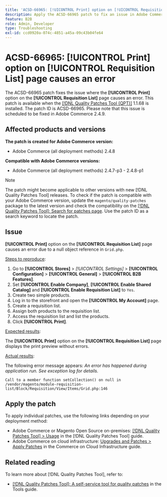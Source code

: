 ```yaml
---
title: 'ACSD-66965: [!UICONTROL Print] option on [!UICONTROL Requisition List] page causes an error'
description: Apply the ACSD-66965 patch to fix an issue in Adobe Commerce where the [!UICONTROL Print] option on the [!UICONTROL Requisition List] page causes an error.
feature: B2B
role: Admin, Developer
type: Troubleshooting
exl-id: ccd0920a-074c-4851-a45a-09c43b04fe64
---
```

# ACSD-66965: **[!UICONTROL Print]** option on **[!UICONTROL Requisition List]** page causes an error

The ACSD-66965 patch fixes the issue where the **[!UICONTROL Print]** option on the **[!UICONTROL Requisition List]** page causes an error. This patch is available when the [[!DNL Quality Patches Tool (QPT)]](/help/tools/quality-patches-tool/quality-patches-tool-to-self-serve-quality-patches.md) 1.1.68 is installed. The patch ID is ACSD-66965. Please note that this issue is scheduled to be fixed in Adobe Commerce 2.4.9.

## Affected products and versions

**The patch is created for Adobe Commerce version:**

* Adobe Commerce (all deployment methods) 2.4.8

**Compatible with Adobe Commerce versions:**

* Adobe Commerce (all deployment methods) 2.4.7-p3 - 2.4.8-p1

>[!NOTE]
>
>The patch might become applicable to other versions with new [!DNL Quality Patches Tool] releases. To check if the patch is compatible with your Adobe Commerce version, update the `magento/quality-patches` package to the latest version and check the compatibility on the [[!DNL Quality Patches Tool]: Search for patches page](https://experienceleague.adobe.com/tools/commerce-quality-patches/index.html). Use the patch ID as a search keyword to locate the patch.

## Issue

**[!UICONTROL Print]** option on the **[!UICONTROL Requisition List]** page causes an error due to a null object reference in `Grid.php`.

<u>Steps to reproduce</u>:

1. Go to **[!UICONTROL Stores]** > *[!UICONTROL Settings]* > **[!UICONTROL Configuration]** > **[!UICONTROL General]** > **[!UICONTROL B2B Features]**.
1. Set **[!UICONTROL Enable Company]**, **[!UICONTROL Enable Shared Catalog]** and **[!UICONTROL Enable Requisition List]** to `Yes`.
1. Create two simple products.
1. Log in to the storefront and open the **[!UICONTROL My Account]** page.
1. Create a requisition list.
1. Assign both products to the requisition list.
1. Access the requisition list and list the products.
1. Click **[!UICONTROL Print]**.

<u>Expected results</u>:

The **[!UICONTROL Print]** option on the **[!UICONTROL Requisition List]** page displays the print preview without errors.

<u>Actual results</u>:

The following error message appears: *An error has happened during application run. See exception log for details.*

```
Call to a member function setCollection() on null in /vendor/magento/module-requisition-list/Block/Requisition/View/Items/Grid.php:146
```

## Apply the patch

To apply individual patches, use the following links depending on your deployment method:

* Adobe Commerce or Magento Open Source on-premises: [[!DNL Quality Patches Tool] > Usage](/help/tools/quality-patches-tool/usage.md) in the [!DNL Quality Patches Tool] guide.
* Adobe Commerce on cloud infrastructure: [Upgrades and Patches > Apply Patches](https://experienceleague.adobe.com/docs/commerce-cloud-service/user-guide/develop/upgrade/apply-patches.html) in the Commerce on Cloud Infrastructure guide.

## Related reading

To learn more about [!DNL Quality Patches Tool], refer to:

* [[!DNL Quality Patches Tool]: A self-service tool for quality patches](/help/tools/quality-patches-tool/quality-patches-tool-to-self-serve-quality-patches.md) in the Tools guide.

